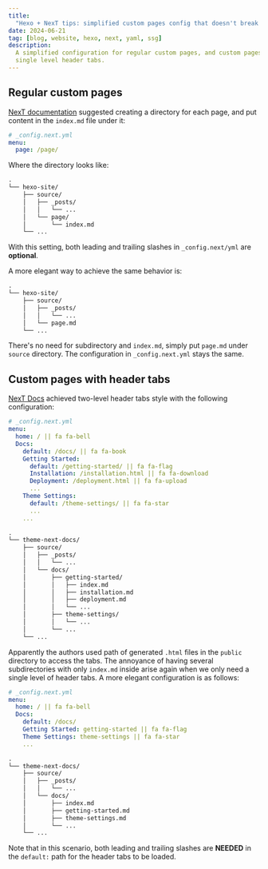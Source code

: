 ```yaml
---
title:
  "Hexo + NexT tips: simplified custom pages config that doesn't break things"
date: 2024-06-21
tag: [blog, website, hexo, next, yaml, ssg]
description:
  A simplified configuration for regular custom pages, and custom pages with
  single level header tabs.
---
```


## Regular custom pages

[NexT documentation](https://theme-next.js.org/docs/theme-settings/custom-pages)
suggested creating a directory for each page, and put content in the `index.md`
file under it:

```yaml
# _config.next.yml
menu:
  page: /page/
```

Where the directory looks like:

```txt
.
└── hexo-site/
    ├── source/
    │   ├── _posts/
    │   │   └── ...
    │   └── page/
    │       └── index.md
    └── ...
```

With this setting, both leading and trailing slashes in `_config.next/yml` are
**optional**.

A more elegant way to achieve the same behavior is:

```txt
.
└── hexo-site/
    ├── source/
    │   ├── _posts/
    │   │   └── ...
    │   └── page.md
    └── ...
```

There's no need for subdirectory and `index.md`, simply put `page.md` under
`source` directory. The configuration in `_config.next.yml` stays the same.

## Custom pages with header tabs

[NexT Docs](https://theme-next.js.org/docs/) achieved two-level header tabs
style with the following configuration:

```yml
# _config.next.yml
menu:
  home: / || fa fa-bell
  Docs:
    default: /docs/ || fa fa-book
    Getting Started:
      default: /getting-started/ || fa fa-flag
      Installation: /installation.html || fa fa-download
      Deployment: /deployment.html || fa fa-upload
      ...
    Theme Settings:
      default: /theme-settings/ || fa fa-star
      ...
    ...
```

```txt
.
└── theme-next-docs/
    ├── source/
    │   ├── _posts/
    │   │   └── ...
    │   └── docs/
    │       ├── getting-started/
    │       │   ├── index.md
    │       │   ├── installation.md
    │       │   ├── deployment.md
    │       │   └── ...
    │       ├── theme-settings/
    │       │   └── ...
    │       └── ...
    └── ...
```

Apparently the authors used path of generated `.html` files in the `public`
directory to access the tabs. The annoyance of having several subdirectories with
only `index.md` inside arise again when we only need a single level of header
tabs. A more elegant configuration is as follows:

```yml
# _config.next.yml
menu:
  home: / || fa fa-bell
  Docs:
    default: /docs/
    Getting Started: getting-started || fa fa-flag
    Theme Settings: theme-settings || fa fa-star
    ...
```

```txt
.
└── theme-next-docs/
    ├── source/
    │   ├── _posts/
    │   │   └── ...
    │   └── docs/
    │       ├── index.md
    │       ├── getting-started.md
    │       ├── theme-settings.md
    │       └── ...
    └── ...
```

Note that in this scenario, both leading and trailing slashes are **NEEDED** in
the `default:` path for the header tabs to be loaded.
